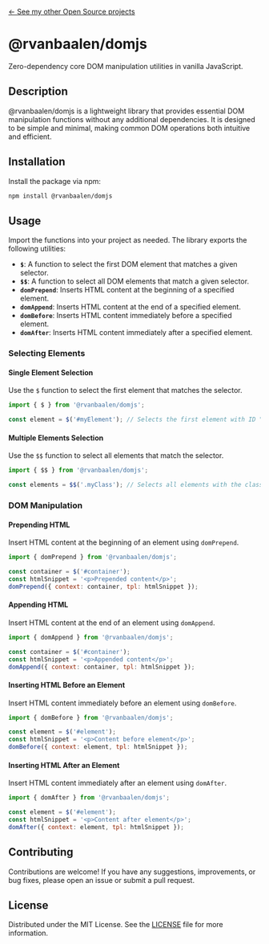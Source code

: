 [&larr; See my other Open Source projects](https://robinvanbaalen.nl)

# @rvanbaalen/domjs

Zero-dependency core DOM manipulation utilities in vanilla JavaScript.

## Description

@rvanbaalen/domjs is a lightweight library that provides essential DOM manipulation functions without any additional dependencies. It is designed to be simple and minimal, making common DOM operations both intuitive and efficient.

## Installation

Install the package via npm:

```bash
npm install @rvanbaalen/domjs
```

## Usage

Import the functions into your project as needed. The library exports the following utilities:

- **`$`**: A function to select the first DOM element that matches a given selector.
- **`$$`**: A function to select all DOM elements that match a given selector.
- **`domPrepend`**: Inserts HTML content at the beginning of a specified element.
- **`domAppend`**: Inserts HTML content at the end of a specified element.
- **`domBefore`**: Inserts HTML content immediately before a specified element.
- **`domAfter`**: Inserts HTML content immediately after a specified element.

### Selecting Elements

#### Single Element Selection

Use the `$` function to select the first element that matches the selector.

```javascript
import { $ } from '@rvanbaalen/domjs';

const element = $('#myElement'); // Selects the first element with ID "myElement"
```

#### Multiple Elements Selection

Use the `$$` function to select all elements that match the selector.

```javascript
import { $$ } from '@rvanbaalen/domjs';

const elements = $$('.myClass'); // Selects all elements with the class "myClass"
```

### DOM Manipulation

#### Prepending HTML

Insert HTML content at the beginning of an element using `domPrepend`.

```javascript
import { domPrepend } from '@rvanbaalen/domjs';

const container = $('#container');
const htmlSnippet = '<p>Prepended content</p>';
domPrepend({ context: container, tpl: htmlSnippet });
```

#### Appending HTML

Insert HTML content at the end of an element using `domAppend`.

```javascript
import { domAppend } from '@rvanbaalen/domjs';

const container = $('#container');
const htmlSnippet = '<p>Appended content</p>';
domAppend({ context: container, tpl: htmlSnippet });
```

#### Inserting HTML Before an Element

Insert HTML content immediately before an element using `domBefore`.

```javascript
import { domBefore } from '@rvanbaalen/domjs';

const element = $('#element');
const htmlSnippet = '<p>Content before element</p>';
domBefore({ context: element, tpl: htmlSnippet });
```

#### Inserting HTML After an Element

Insert HTML content immediately after an element using `domAfter`.

```javascript
import { domAfter } from '@rvanbaalen/domjs';

const element = $('#element');
const htmlSnippet = '<p>Content after element</p>';
domAfter({ context: element, tpl: htmlSnippet });
```

## Contributing

Contributions are welcome! If you have any suggestions, improvements, or bug fixes, please open an issue or submit a pull request.

## License

Distributed under the MIT License. See the [LICENSE](LICENSE) file for more information.
